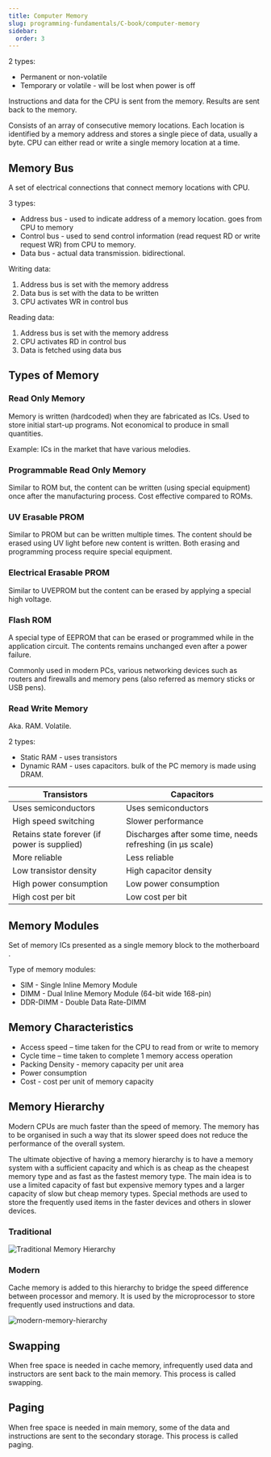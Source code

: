 ```yaml
---
title: Computer Memory
slug: programming-fundamentals/C-book/computer-memory
sidebar:
  order: 3
---
```


2 types:

- Permanent or non-volatile
- Temporary or volatile - will be lost when power is off

Instructions and data for the CPU is sent from the memory. Results are sent back
to the memory.

Consists of an array of consecutive memory locations. Each location is
identified by a memory address and stores a single piece of data, usually a
byte. CPU can either read or write a single memory location at a time.

## Memory Bus

A set of electrical connections that connect memory locations with CPU.

3 types:

- Address bus - used to indicate address of a memory location. goes from CPU to
  memory
- Control bus - used to send control information (read request RD or write
  request WR) from CPU to memory.
- Data bus - actual data transmission. bidirectional.

Writing data:

1. Address bus is set with the memory address
2. Data bus is set with the data to be written
3. CPU activates WR in control bus

Reading data:

1. Address bus is set with the memory address
2. CPU activates RD in control bus
3. Data is fetched using data bus

## Types of Memory

### Read Only Memory

Memory is written (hardcoded) when they are fabricated as ICs. Used to store
initial start-up programs. Not economical to produce in small quantities.

Example: ICs in the market that have various melodies.

### Programmable Read Only Memory

Similar to ROM but, the content can be written (using special equipment) once
after the manufacturing process. Cost effective compared to ROMs.

### UV Erasable PROM

Similar to PROM but can be written multiple times. The content should be erased
using UV light before new content is written. Both erasing and programming
process require special equipment.

### Electrical Erasable PROM

Similar to UVEPROM but the content can be erased by applying a special high
voltage.

### Flash ROM

A special type of EEPROM that can be erased or programmed while in the
application circuit. The contents remains unchanged even after a power failure.

Commonly used in modern PCs, various networking devices such as routers and
firewalls and memory pens (also referred as memory sticks or USB pens).

### Read Write Memory

Aka. RAM. Volatile.

2 types:

- Static RAM - uses transistors
- Dynamic RAM - uses capacitors. bulk of the PC memory is made using DRAM.

| Transistors                                  | Capacitors                                                 |
| -------------------------------------------- | ---------------------------------------------------------- |
| Uses semiconductors                          | Uses semiconductors                                        |
| High speed switching                         | Slower performance                                         |
| Retains state forever (if power is supplied) | Discharges after some time, needs refreshing (in μs scale) |
| More reliable                                | Less reliable                                              |
| Low transistor density                       | High capacitor density                                     |
| High power consumption                       | Low power consumption                                      |
| High cost per bit                            | Low cost per bit                                           |

## Memory Modules

Set of memory ICs presented as a single memory block to the motherboard .

Type of memory modules:

- SIM - Single Inline Memory Module
- DIMM - Dual Inline Memory Module (64-bit wide 168-pin)
- DDR-DIMM - Double Data Rate-DIMM

## Memory Characteristics

- Access speed – time taken for the CPU to read from or write to memory
- Cycle time – time taken to complete 1 memory access operation
- Packing Density - memory capacity per unit area
- Power consumption
- Cost - cost per unit of memory capacity

## Memory Hierarchy

Modern CPUs are much faster than the speed of memory. The memory has to be
organised in such a way that its slower speed does not reduce the performance of
the overall system.

The ultimate objective of having a memory hierarchy is to have a memory system
with a sufficient capacity and which is as cheap as the cheapest memory type and
as fast as the fastest memory type. The main idea is to use a limited capacity
of fast but expensive memory types and a larger capacity of slow but cheap
memory types. Special methods are used to store the frequently used items in the
faster devices and others in slower devices.

### Traditional

![Traditional Memory Hierarchy](/programming/traditional-memory-hierarchy.jpg)

### Modern

Cache memory is added to this hierarchy to bridge the speed difference between
processor and memory. It is used by the microprocessor to store frequently used
instructions and data.

![modern-memory-hierarchy](/programming/modern-memory-hierarchy.jpg)

## Swapping

When free space is needed in cache memory, infrequently used data and
instructors are sent back to the main memory. This process is called swapping.

## Paging

When free space is needed in main memory, some of the data and instructions are
sent to the secondary storage. This process is called paging.
